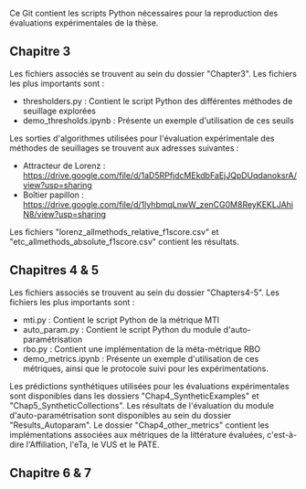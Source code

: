 Ce Git contient les scripts Python nécessaires pour la reproduction des évaluations expérimentales de la thèse.

## Chapitre 3
Les fichiers associés se trouvent au sein du dossier "Chapter3". Les fichiers les plus importants sont :
- thresholders.py : Contient le script Python des différentes méthodes de seuillage explorées
- demo_thresholds.ipynb : Présente un exemple d'utilisation de ces seuils

Les sorties d'algorithmes utilisées pour l'évaluation expérimentale des méthodes de seuillages se trouvent aux adresses suivantes :
- Attracteur de Lorenz : https://drive.google.com/file/d/1aD5RPfjdcMEkdbFaEjJQpDUqdanoksrA/view?usp=sharing
- Boîtier papillon : https://drive.google.com/file/d/1lyhbmqLnwW_zenCG0M8ReyKEKLJAhiN8/view?usp=sharing

Les fichiers "lorenz_allmethods_relative_f1score.csv" et "etc_allmethods_absolute_f1score.csv" contient les résultats.

## Chapitres 4 & 5
Les fichiers associés se trouvent au sein du dossier "Chapters4-5". Les fichiers les plus importants sont :
- mti.py : Contient le script Python de la métrique MTI
- auto_param.py : Contient le script Python du module d'auto-paramétrisation
- rbo.py : Contient une implémentation de la méta-métrique RBO
- demo_metrics.ipynb : Présente un exemple d'utilisation de ces métriques, ainsi que le protocole suivi pour les expérimentations.

Les prédictions synthétiques utilisées pour les évaluations expérimentales sont disponibles dans les dossiers "Chap4_SyntheticExamples" et "Chap5_SyntheticCollections". 
Les résultats de l'évaluation du module d'auto-paramétrisation sont disponibles au sein du dossier "Results_Autoparam".
Le dossier "Chap4_other_metrics" contient les implémentations associées aux métriques de la littérature évaluées, c'est-à-dire l'Affiliation, l'eTa, le VUS et le PATE.

## Chapitre 6 & 7
